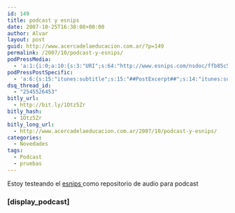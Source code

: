 ```yaml
---
id: 149
title: podcast y esnips
date: 2007-10-25T16:38:08+00:00
author: Alvar
layout: post
guid: http://www.acercadelaeducacion.com.ar/?p=149
permalink: /2007/10/podcast-y-esnips/
podPressMedia:
  - 'a:1:{i:0;a:10:{s:3:"URI";s:64:"http://www.esnips.com/nsdoc/ffb85c5a-52a8-4cf7-be96-b7db306dcef6";s:5:"title";s:0:"";s:4:"type";s:9:"audio_mp3";s:4:"size";s:1:"1";s:8:"duration";s:7:"UNKNOWN";s:12:"previewImage";s:93:"http://www.acercadelaeducacion.com.ar/wp-content/plugins/podpress//images/vpreview_center.png";s:10:"dimensionW";s:3:"320";s:10:"dimensionH";s:3:"240";s:3:"rss";s:2:"on";s:4:"atom";s:2:"on";}}'
podPressPostSpecific:
  - 'a:6:{s:15:"itunes:subtitle";s:15:"##PostExcerpt##";s:14:"itunes:summary";s:15:"##PostExcerpt##";s:15:"itunes:keywords";s:17:"##WordPressCats##";s:13:"itunes:author";s:10:"##Global##";s:15:"itunes:explicit";s:7:"Default";s:12:"itunes:block";s:7:"Default";}'
dsq_thread_id:
  - "2545526453"
bitly_url:
  - http://bit.ly/1Otz5Zr
bitly_hash:
  - 1Otz5Zr
bitly_long_url:
  - http://www.acercadelaeducacion.com.ar/2007/10/podcast-y-esnips/
categories:
  - Novedades
tags:
  - Podcast
  - pruebas
---
```

Estoy testeando el <a href="http://www.esnips.com">esnips </a>como repositorio de audio para podcast
<h3> [display_podcast]</h3>